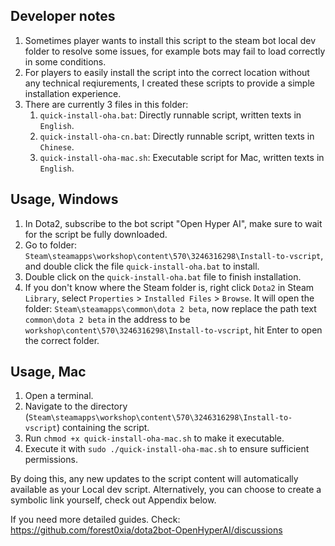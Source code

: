 ## Developer notes

1. Sometimes player wants to install this script to the steam bot local dev folder to resolve some issues, for example bots may fail to load correctly in some conditions.
1. For players to easily install the script into the correct location without any technical reqiurements, I created these scripts to provide a simple installation experience.
1. There are currently 3 files in this folder:
    1. `quick-install-oha.bat`: Directly runnable script, written texts in `English`.
    1. `quick-install-oha-cn.bat`: Directly runnable script, written texts in `Chinese`.
    1. `quick-install-oha-mac.sh`: Executable script for Mac, written texts in `English`.

## Usage, Windows

1. In Dota2, subscribe to the bot script "Open Hyper AI", make sure to wait for the script be fully downloaded.
1. Go to folder: `Steam\steamapps\workshop\content\570\3246316298\Install-to-vscript`, and double click the file `quick-install-oha.bat` to install.
1. Double click on the `quick-install-oha.bat` file to finish installation.
1. If you don't know where the Steam folder is, right click `Dota2` in Steam `Library`, select `Properties` > `Installed Files` > `Browse`. It will open the folder: `Steam\steamapps\common\dota 2 beta`, now replace the path text `common\dota 2 beta` in the address to be `workshop\content\570\3246316298\Install-to-vscript`, hit Enter to open the correct folder.

## Usage, Mac

1. Open a terminal.
1. Navigate to the directory (`Steam\steamapps\workshop\content\570\3246316298\Install-to-vscript`) containing the script.
1. Run `chmod +x quick-install-oha-mac.sh` to make it executable.
1. Execute it with `sudo ./quick-install-oha-mac.sh` to ensure sufficient permissions.

By doing this, any new updates to the script content will automatically available as your Local dev script. Alternatively, you can choose to create a symbolic link yourself, check out Appendix below.

If you need more detailed guides. Check: https://github.com/forest0xia/dota2bot-OpenHyperAI/discussions
